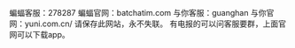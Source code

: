 蝙蝠客服：278287
蝙蝠官网：batchatim.com
与你客服：guanghan
与你官网：yuni.com.cn/
请保存此网站，永不失联。
有电报的可以问客服要群，上面官网可以下载app。

